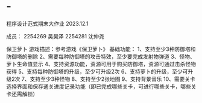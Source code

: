 # -
程序设计范式期末大作业 2023.12.1

成员：
2254269 吴昊泽
2254281 沈仲尧

保卫萝卜
游戏描述：参考游戏《保卫萝卜》
基础功能：
1、支持至少3种防御塔和防御塔的删除
2、需要每种防御塔的攻击特效，至少要完成发射物弹道
3、怪物、萝卜生命值显示
4、支持资源功能，资源可用于购买防御塔，资源可通过击杀怪物获得
5、支持每种防御塔的升级，至少可升级2次
6、支持萝卜的升级，至少可升级2次
7、支持至少3种怪物
8、支持至少2张地图
9、支持背景音乐
10、需要关卡选择界面和保存通关进度记录功能（即已完成哪些关卡，可进行哪些关卡，哪些关卡还需解锁）

